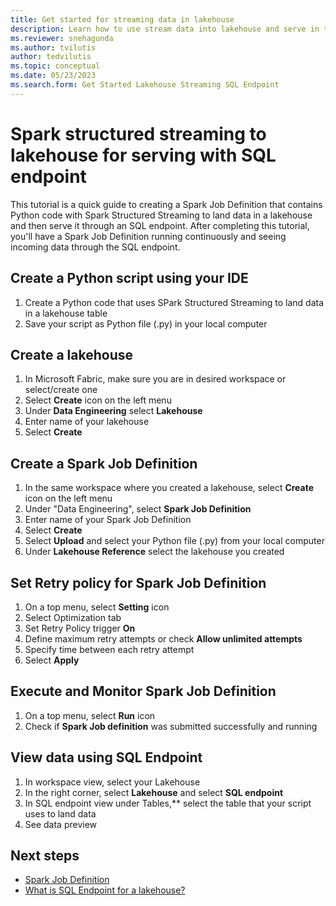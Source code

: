 ```yaml
---
title: Get started for streaming data in lakehouse
description: Learn how to use stream data into lakehouse and serve in through SQL endpoint.
ms.reviewer: snehagunda
ms.author: tvilutis
author: tedvilutis
ms.topic: conceptual
ms.date: 05/23/2023
ms.search.form: Get Started Lakehouse Streaming SQL Endpoint
---
```


# Spark structured streaming to lakehouse for serving with SQL endpoint

This tutorial is a quick guide to creating a Spark Job Definition that contains Python code with Spark Structured Streaming to land data in a lakehouse and then serve it through an SQL endpoint. After completing this tutorial, you'll have a Spark Job Definition running continuously and seeing incoming data through the SQL endpoint.

## Create a Python script using your IDE

1. Create a Python code that uses SPark Structured Streaming to land data in a lakehouse table
1. Save your script as Python file (.py) in your local computer

## Create a lakehouse

1. In Microsoft Fabric, make sure you are in desired workspace or select/create one
1. Select **Create** icon on the left menu
1. Under **Data Engineering** select **Lakehouse**
1. Enter name of your lakehouse
1. Select **Create**

## Create a Spark Job Definition

1. In the same workspace where you created a lakehouse, select **Create** icon on the left menu
1. Under "Data Engineering", select **Spark Job Definition**
1. Enter name of your Spark Job Definition
1. Select **Create**
1. Select **Upload** and select your Python file (.py) from your local computer
1. Under **Lakehouse Reference** select the lakehouse you created

## Set Retry policy for Spark Job Definition

1. On a top menu, select **Setting** icon
1. Select Optimization tab
1. Set Retry Policy trigger **On**
1. Define maximum retry attempts or check **Allow unlimited attempts**
1. Specify time between each retry attempt
1. Select **Apply**

## Execute and Monitor Spark Job Definition

1. On a top menu, select **Run** icon
1. Check if **Spark Job definition** was submitted successfully and running

## View data using SQL Endpoint

1. In workspace view, select your Lakehouse
1. In the right corner, select **Lakehouse** and select **SQL endpoint**
1. In SQL endpoint view under Tables,** select the table that your script uses to land data
1. See data preview

## Next steps
- [Spark Job Definition](spark-job-definition.md)
- [What is SQL Endpoint for a lakehouse?](lakehouse-sql-endpoint.md)